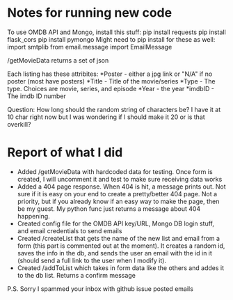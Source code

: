 # Notes for running new code

To use OMDB API and Mongo, install this stuff:
pip install requests 
pip install flask_cors
pip install pymongo
Might need to pip install for these as well:
import smtplib
from email.message import EmailMessage


/getMovieData returns a set of json

Each listing has these attribites:
*Poster - either a jpg link or "N/A" if no poster (most have posters)
*Title - Title of the movie/series
*Type - The type. Choices are movie, series, and episode
*Year - the year 
*imdbID - The imdb ID number




Question: How long should the random string of characters be? I have it at 10 char right now but I was wondering if I should make it 20 or is that overkill?




# Report of what I did
* Added /getMovieData with hardcoded data for testing. Once form is created, I will uncomment it and test to make sure receiving data works
* Added a 404 page response. When 404 is hit, a message prints out. Not sure if it is easy on your end to create a pretty/better 404 page. Not a priority, but if you already know if an easy way to make the page, then be my guest. My python func just returns a message about 404 happening.
* Created config file for the OMDB API key/URL, Mongo DB login stuff, and email credentials to send emails
* Created /createList that gets the name of the new list and email from a form (this part is commented out at the moment). It creates a random id, saves the info in the db, and sends the user an email with the id in it (should send a full link to the user when I modify it).
* Created /addToList which takes in form data like the others and addes it to the db list. Returns a confirm message





P.S. Sorry I spammed your inbox with github issue posted emails